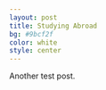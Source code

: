 ```yaml
---
layout: post
title: Studying Abroad
bg: #9bcf2f
color: white
style: center
---
```

Another test post.
